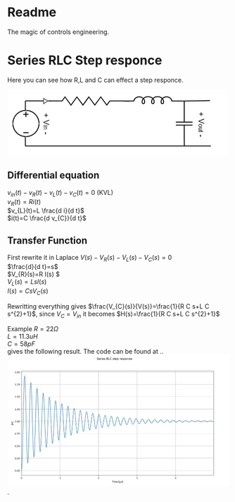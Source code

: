 # Readme
The magic of controls engineering. 

# Series RLC Step responce
Here you can see how R,L and C can effect a step responce. 

<img src="Images/RLC_circuit_diagram.jpg" width=500 >

## Differential equation
$v_{in}(t)-v_{R}(t)-v_{L}(t)-v_{C}(t)=0$ (KVL)  
$v_{R}(t)=R i(t)$  
$v_{L}(t)=L \frac{d i}{d t}$  
$i(t)=C \frac{d v_{C}}{d t}$ 

## Transfer Function
First rewrite it in Laplace 
$V(s)-V_{R}(s)-V_{L}(s)-V_{C}(s)=0$<br>
$\frac{d}{d t}=s$<br>
$V_{R}(s)=R I(s)  $<br>
$V_{L}(s)=L s I(s)$<br>
$I(s)=C s V_{C}(s)$

Rewritting everything gives $\frac{V_{C}(s)}{V(s)}=\frac{1}{R C s+L C s^{2}+1}$, since $V_{C}=V_{in}$ it becomes $H(s)=\frac{1}{R C s+L C s^{2}+1}$

Example 
$R=22 \Omega$ <br>
$L=11.3 uH$<br>
$C=58 pF$<br>
gives the following result. The code can be found at .. 
<img src="Images/RLC_circuit_Step_Response.jpg" width=700 >.

